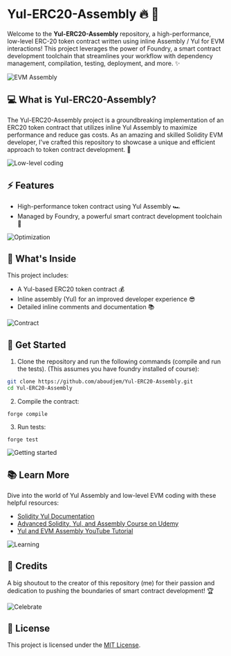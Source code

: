 
# Yul-ERC20-Assembly :fire: :rocket:

Welcome to the **Yul-ERC20-Assembly** repository, a high-performance, low-level ERC-20 token contract written using inline Assembly / Yul for EVM interactions! This project leverages the power of Foundry, a smart contract development toolchain that streamlines your workflow with dependency management, compilation, testing, deployment, and more. :sparkles:

![EVM Assembly](https://media.giphy.com/media/3o6Mbm48afYmdTTYuQ/giphy.gif)

## :computer: What is Yul-ERC20-Assembly?

The Yul-ERC20-Assembly project is a groundbreaking implementation of an ERC20 token contract that utilizes inline Yul Assembly to maximize performance and reduce gas costs. As an amazing and skilled Solidity EVM developer, I've crafted this repository to showcase a unique and efficient approach to token contract development. :muscle:

![Low-level coding](https://media.giphy.com/media/xT9IgiMbZIuiRZv3JC/giphy.gif)

## :zap: Features

-   High-performance token contract using Yul Assembly :racing_car:
-   Managed by Foundry, a powerful smart contract development toolchain :wrench:

![Optimization](https://media.giphy.com/media/RHEqKwRZDwFKE/giphy.gif)

## :star2: What's Inside

This project includes:

-   A Yul-based ERC20 token contract :moneybag:
-   Inline assembly (Yul) for an improved developer experience :sunglasses:
-   Detailed inline comments and documentation :books:

![Contract](https://media.giphy.com/media/26tPoyDhjiJ2g7rEs/giphy.gif)

## :rocket: Get Started

1.  Clone the repository and run the following commands (compile and run the tests). (This assumes you have foundry installed of course):

```bash
git clone https://github.com/aboudjem/Yul-ERC20-Assembly.git
cd Yul-ERC20-Assembly

``` 

2.  Compile the contract:

```
forge compile
``` 

3.  Run tests:


```
forge test
``` 


![Getting started](https://media.giphy.com/media/xUOxfh6ZM75efM3Bqo/giphy.gif)

## :books: Learn More

Dive into the world of Yul Assembly and low-level EVM coding with these helpful resources:

-   [Solidity Yul Documentation](https://docs.soliditylang.org/en/latest/yul.html)
-   [Advanced Solidity, Yul, and Assembly Course on Udemy](https://www.udemy.com/course/advanced-solidity-yul-and-assembly/)
-   [Yul and EVM Assembly YouTube Tutorial](https://www.youtube.com/watch?v=btDOvn8pLkA)

![Learning](https://media.giphy.com/media/LmNwrBhejkK9EFP504/giphy.gif)

## :clap: Credits

A big shoutout to the creator of this repository (me) for their passion and dedication to pushing the boundaries of smart contract development! :trophy:

![Celebrate](https://media.giphy.com/media/g9582DNuQppxC/giphy.gif)

## :memo: License

This project is licensed under the [MIT License](https://chat.openai.com/c/LICENSE).